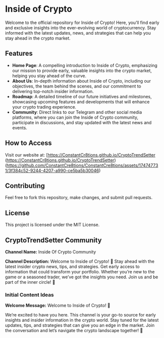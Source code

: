 # Inside of Crypto

Welcome to the official repository for Inside of Crypto! Here, you’ll find early and exclusive insights into the ever-evolving world of cryptocurrency. Stay informed with the latest updates, news, and strategies that can help you stay ahead in the crypto market.

## Features
- **Home Page**: A compelling introduction to Inside of Crypto, emphasizing our mission to provide early, valuable insights into the crypto market, helping you stay ahead of the curve.
- **About Us**:  In-depth information about Inside of Crypto, including our objectives, the team behind the scenes, and our commitment to delivering top-notch insider information.
- **Roadmap**: A detailed timeline of our future initiatives and milestones, showcasing upcoming features and developments that will enhance your crypto trading experience.
- **Community**: Direct links to our Telegram and other social media platforms, where you can join the Inside of Crypto community, participate in discussions, and stay updated with the latest news and events.

## How to Access
Visit our website at: [https://ConstantCr8tions.github.io/CryptoTrendSetter
(https://ConstantCr8tions.github.io/CryptoTrendSetter)
(https://github.com/ConstantCre8tions/ConstantCre8tions/assets/174747731/3f384c52-9244-4207-a990-ce5ba5b30046)


## Contributing
Feel free to fork this repository, make changes, and submit pull requests.

## License
This project is licensed under the MIT License.

## CryptoTrendSetter Community

**Channel Name:** Inside Of Crypto Community

**Channel Description:**  Welcome to Inside of Crypto! 🚀 Stay ahead with the latest insider crypto news, tips, and strategies. Get early access to information that could transform your portfolio. Whether you’re new to the game or a seasoned trader, we’ve got the insights you need. Join us and be part of the inner circle! 💎

### Initial Content Ideas

**Welcome Message:**
Welcome to Inside of Crypto! 🚀

We’re excited to have you here. This channel is your go-to source for early insights and insider information in the crypto world. Stay tuned for the latest updates, tips, and strategies that can give you an edge in the market. Join the conversation and let’s navigate the crypto landscape together! 🌟
